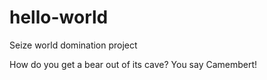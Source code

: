 # hello-world
Seize world domination project

How do you get a bear out of its cave? You say Camembert!
